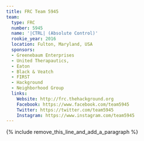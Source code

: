 ```yaml
---
title: FRC Team 5945
team:
  type: FRC
  number: 5945
  name: '|CTRL| (Absolute Control)'
  rookie_year: 2016
  location: Fulton, Maryland, USA
  sponsors:
  - Greenebaum Enterprises
  - United Therapautics,
  - Eaton
  - Black & Veatch
  - FIRST
  - Hackground
  - Neighborhood Group
  links:
    Website: http://frc.thehackground.org
    Facebook: https://www.facebook.com/team5945
    Twitter: https://twitter.com/team5945
    Instagram: https://www.instagram.com/team5945
---
```


{% include remove_this_line_and_add_a_paragraph %}